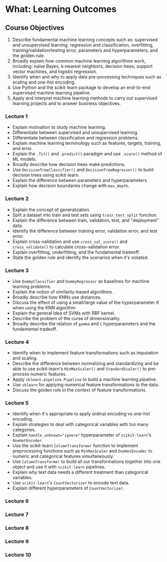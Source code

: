 # What: Learning Outcomes 

## Course Objectives
 
 1.	Describe fundamental machine learning concepts such as: supervised and unsupervised learning, regression and classification, overfitting, training/validation/testing error, parameters and hyperparameters, and the golden rule.
2. Broadly explain how common machine learning algorithms work, including: naïve Bayes, k-nearest neighbors, decision trees, support vector machines, and logistic regression.
3. Identify when and why to apply data pre-processing techniques such as scaling and one-hot encoding.
4. Use Python and the scikit-learn package to develop an end-to-end supervised machine learning pipeline.
5. Apply and interpret machine learning methods to carry out supervised learning projects and to answer business objectives.

### Lecture 1

- Explain motivation to study machine learning.
- Differentiate between supervised and unsupervised learning.
- Differentiate between classification and regression problems.
- Explain machine learning terminology such as features, targets, training, and error.
- Explain the `.fit()` and `.predict()` paradigm and use `.score()` method of ML models.
- Broadly describe how decision trees make predictions.
- Use `DecisionTreeClassifier()` and `DecisionTreeRegressor()` to build decision trees using scikit-learn.
- Explain the difference between parameters and hyperparameters.
- Explain how decision boundaries change with `max_depth`.

### Lecture 2

- Explain the concept of generalization.
- Split a dataset into train and test sets using `train_test_split` function.
- Explain the difference between train, validation, test, and "deployment" data.
- Identify the difference between training error, validation error, and test error.
- Explain cross-validation and use `cross_val_score()` and `cross_validate()` to calculate cross-validation error.
- Explain overfitting, underfitting, and the fundamental tradeoff.
- State the golden rule and identify the scenarios when it's violated.

### Lecture 3

- Use `DummyClassifier` and `DummyRegressor` as baselines for machine learning problems.
- Explain the notion of similarity-based algorithms .
- Broadly describe how KNNs use distances.
- Discuss the effect of using a small/large value of the hyperparameter $K$ when using the KNN algorithm 
- Explain the general idea of SVMs with RBF kernel.
- Describe the problem of the curse of dimensionality.
- Broadly describe the relation of `gamma` and `C` hyperparameters and the fundamental tradeoff.


### Lecture 4

- Identify when to implement feature transformations such as imputation and scaling.
- Describe the difference between normalizing and standardizing and be able to use scikit-learn's `MinMaxScaler()` and `StandardScaler()` to pre-process numeric features.
- Apply `sklearn.pipeline.Pipeline` to build a machine learning pipeline.
- Use `sklearn` for applying numerical feature transformations to the data.
- Discuss the golden rule in the context of feature transformations.


### Lecture 5

- Identify when it's appropriate to apply ordinal encoding vs one-hot encoding.
- Explain strategies to deal with categorical variables with too many categories.
- Explain `handle_unknown="ignore"` hyperparameter of `scikit-learn`'s `OneHotEncoder`.
- Use the scikit-learn `ColumnTransformer` function to implement preprocessing functions such as `MinMaxScaler` and `OneHotEncoder` to numeric and categorical features simultaneously.
- Use `ColumnTransformer` to build all our transformations together into one object and use it with `scikit-learn` pipelines.
- Explain why text data needs a different treatment than categorical variables.
- Use `scikit-learn`'s `CountVectorizer` to encode text data.
- Explain different hyperparameters of `CountVectorizer`.

### Lecture 6


### Lecture 7


### Lecture 8


### Lecture 9


### Lecture 10
